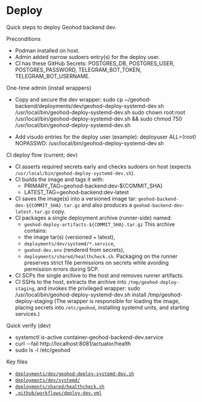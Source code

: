 # Deploy

Quick steps to deploy Geohod backend dev.

Preconditions
- Podman installed on host.
- Admin added narrow sudoers entry(s) for the deploy user.
- CI has these GitHub Secrets: POSTGRES_DB, POSTGRES_USER, POSTGRES_PASSWORD, TELEGRAM_BOT_TOKEN, TELEGRAM_BOT_USERNAME.

One-time admin (install wrappers)
- Copy and secure the dev wrapper:
  sudo cp ~/geohod-backend/deployments/dev/geohod-deploy-systemd-dev.sh /usr/local/bin/geohod-deploy-systemd-dev.sh
  sudo chown root:root /usr/local/bin/geohod-deploy-systemd-dev.sh && sudo chmod 750 /usr/local/bin/geohod-deploy-systemd-dev.sh

- Add visudo entries for the deploy user (example):
  deployuser ALL=(root) NOPASSWD: /usr/local/bin/geohod-deploy-systemd-dev.sh

CI deploy flow (current; dev)
- CI asserts required secrets early and checks sudoers on host (expects `/usr/local/bin/geohod-deploy-systemd-dev.sh`).
- CI builds the image and tags it with:
  - PRIMARY_TAG=geohod-backend:dev-${COMMIT_SHA}
  - LATEST_TAG=geohod-backend:dev-latest
- CI saves the image(s) into a versioned image tar: `geohod-backend-dev-${COMMIT_SHA}.tar.gz` and also produces a `geohod-backend-dev-latest.tar.gz` copy.
- CI packages a single deployment archive (runner-side) named:
  - `geohod-deploy-artifacts-${COMMIT_SHA}.tar.gz`
  This archive contains:
  - the image tar(s) (versioned + latest),
  - `deployments/dev/systemd/*.service`,
  - `geohod-dev.env` (rendered from secrets),
  - `deployments/shared/healthcheck.sh`.
  Packaging on the runner preserves strict file permissions on secrets while avoiding permission errors during SCP.
- CI SCPs the single archive to the host and removes runner artifacts.
- CI SSHs to the host, extracts the archive into `/tmp/geohod-deploy-staging`, and invokes the privileged wrapper:
  sudo /usr/local/bin/geohod-deploy-systemd-dev.sh install /tmp/geohod-deploy-staging
  (The wrapper is responsible for loading the image, placing secrets into `/etc/geohod`, installing systemd units, and starting services.)

Quick verify (dev)
- systemctl is-active container-geohod-backend-dev.service
- curl --fail http://localhost:8081/actuator/health
- sudo ls -l /etc/geohod

Key files
- [`deployments/dev/geohod-deploy-systemd-dev.sh`](deployments/dev/geohod-deploy-systemd-dev.sh:1)
- [`deployments/dev/systemd/`](deployments/dev/systemd/:1)
- [`deployments/shared/healthcheck.sh`](deployments/shared/healthcheck.sh:1)
- [`.github/workflows/deploy-dev.yml`](.github/workflows/deploy-dev.yml:1)
